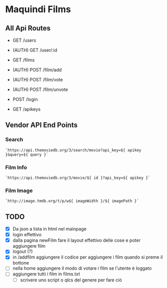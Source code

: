 # Maquindi Films

## All Api Routes

- GET /users

- (AUTH) GET /user/:id

- GET /films

- (AUTH) POST /film/add

- (AUTH) POST /film/vote

- (AUTH) POST /film/unvote

- POST /login

- GET /apikeys

## Vendor API End Points

### Search

	`https://api.themoviedb.org/3/search/movie?api_key=${ apikey }&query=${ query }`

### Film Info

	`https://api.themoviedb.org/3/movie/${ id }?api_key=${ apikey }`

### Film Image

	`http://image.tmdb.org/t/p/w${ imageWidth }/${ imagePath }`

	

## TODO

- [x] Da json a lista in html nel mainpage
- [x] login effettivo
- [x] dalla pagina newFilm fare il layout effettivo delle cose e poter aggiungere film
- [x] logout (?)
- [x] in /addfilm aggiungere il codice per aggiungere i film quando si preme il bottone
- [ ] nella home aggiungere il modo di votare i film se l'utente è loggato
- [ ] aggiungere tutti i film in films.txt
	- [ ] scrivere uno script o qlcs del genere per fare ciò

